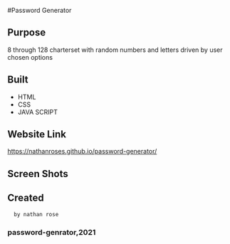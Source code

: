#Password Generator

## Purpose 
 8 through 128 charterset with random numbers and letters driven by user chosen options

## Built 
* HTML
* CSS
* JAVA SCRIPT

## Website Link
https://nathanroses.github.io/password-generator/
## Screen Shots






## Created
      by nathan rose

### password-genrator,2021
